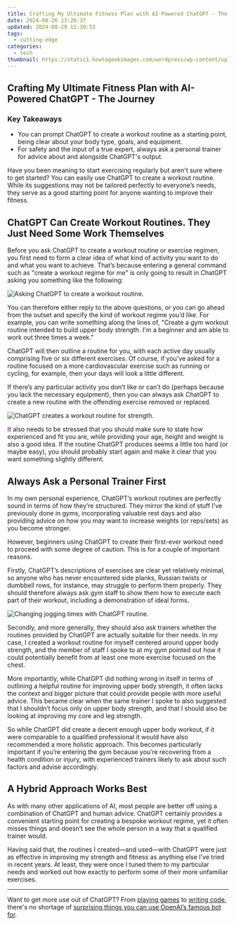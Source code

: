 ```yaml
---
title: Crafting My Ultimate Fitness Plan with AI-Powered ChatGPT - The Journey
date: 2024-08-26 13:26:37
updated: 2024-08-29 11:39:53
tags:
  - cutting-edge
categories:
  - tech
thumbnail: https://static1.howtogeekimages.com/wordpress/wp-content/uploads/2024/04/chatgpt-logo-centered-and-in-the-background-a-laptop-on-the-floor-of-a-gym-and-workout-equipment-around-it.jpg
---
```


## Crafting My Ultimate Fitness Plan with AI-Powered ChatGPT - The Journey

### Key Takeaways

* You can prompt ChatGPT to create a workout routine as a starting point, being clear about your body type, goals, and equipment.
* For safety and the input of a true expert, always ask a personal trainer for advice about and alongside ChatGPT's output.

 Have you been meaning to start exercising regularly but aren't sure where to get started? You can easily use ChatGPT to create a workout routine. While its suggestions may not be tailored perfectly to everyone’s needs, they serve as a good starting point for anyone wanting to improve their fitness.

##  ChatGPT Can Create Workout Routines. They Just Need Some Work Themselves

 Before you ask ChatGPT to create a workout routine or exercise regimen, you first need to form a clear idea of what kind of activity you want to do and what you want to achieve. That’s because entering a general command such as "create a workout regime for me" is only going to result in ChatGPT asking you something like the following:

![Asking ChatGPT to create a workout routine.](https://static1.howtogeekimages.com/wordpress/wp-content/uploads/2024/04/asking-chatgpt-to-create-a-workout-routine.png) 

 You can therefore either reply to the above questions, or you can go ahead from the outset and specify the kind of workout regime you’d like. For example, you can write something along the lines of, "Create a gym workout routine intended to build upper body strength. I'm a beginner and am able to work out three times a week."

 ChatGPT will then outline a routine for you, with each active day usually comprising five or six different exercises. Of course, if you’ve asked for a routine focused on a more cardiovascular exercise such as running or cycling, for example, then your days will look a little different.

 If there’s any particular activity you don’t like or can’t do (perhaps because you lack the necessary equipment), then you can always ask ChatGPT to create a new routine with the offending exercise removed or replaced.

![ChatGPT creates a workout routine for strength.](https://static1.howtogeekimages.com/wordpress/wp-content/uploads/2024/04/chatgpt-creates-a-workout-routine-for-strength.png) 

 It also needs to be stressed that you should make sure to state how experienced and fit you are, while providing your age, height and weight is also a good idea. If the routine ChatGPT produces seems a little too hard (or maybe easy), you should probably start again and make it clear that you want something slightly different.

##  Always Ask a Personal Trainer First

 In my own personal experience, ChatGPT’s workout routines are perfectly sound in terms of how they’re structured. They mirror the kind of stuff I’ve previously done in gyms, incorporating valuable rest days and also providing advice on how you may want to increase weights (or reps/sets) as you become stronger.

 However, beginners using ChatGPT to create their first-ever workout need to proceed with some degree of caution. This is for a couple of important reasons.

 Firstly, ChatGPT’s descriptions of exercises are clear yet relatively minimal, so anyone who has never encountered side planks, Russian twists or dumbbell rows, for instance, may struggle to perform them properly. They should therefore always ask gym staff to show them how to execute each part of their workout, including a demonstration of ideal forms.

![Changing jogging times with ChatGPT routine.](https://static1.howtogeekimages.com/wordpress/wp-content/uploads/2024/04/changing-jogging-times-with-chatgpt-routine.png) 

 Secondly, and more generally, they should also ask trainers whether the routines provided by ChatGPT are actually suitable for their needs. In my case, I created a workout routine for myself centered around upper body strength, and the member of staff I spoke to at my gym pointed out how it could potentially benefit from at least one more exercise focused on the chest.

 More importantly, while ChatGPT did nothing wrong in itself in terms of outlining a helpful routine for improving upper body strength, it often lacks the context and bigger picture that could provide people with more useful advice. This became clear when the same trainer I spoke to also suggested that I shouldn’t focus only on upper body strength, and that I should also be looking at improving my core and leg strength.

 So while ChatGPT did create a decent enough upper body workout, if it were comparable to a qualified professional it would have also recommended a more holistic approach. This becomes particularly important if you’re entering the gym because you’re recovering from a health condition or injury, with experienced trainers likely to ask about such factors and advise accordingly.

##  A Hybrid Approach Works Best

 As with many other applications of AI, most people are better off using a combination of ChatGPT and human advice. ChatGPT certainly provides a convenient starting point for creating a bespoke workout regime, yet it often misses things and doesn’t see the whole person in a way that a qualified trainer would.

 Having said that, the routines I created—and used—with ChatGPT were just as effective in improving my strength and fitness as anything else I’ve tried in recent years. At least, they were once I tuned them to my particular needs and worked out how exactly to perform some of their more unfamiliar exercises.

---

 Want to get more use out of ChatGPT? From [playing games](https://howto.techidaily.com/how-to-fix-part-of-the-touch-screen-not-working-on-infinix-note-30i-drfone-by-drfone-fix-android-problems-fix-android-problems/) to [writing code](https://apple-account.techidaily.com/top-notch-solutions-for-disabled-apple-id-on-apple-iphone-15-making-it-possible-by-drfone-ios/), there's no shortage of [surprising things you can use OpenAI’s famous bot for](https://facebook-clips.techidaily.com/updated-achieve-higher-interactions-mastering-the-art-of-square-videos-for-2024/).

<ins class="adsbygoogle"
     style="display:block"
     data-ad-format="autorelaxed"
     data-ad-client="ca-pub-7571918770474297"
     data-ad-slot="1223367746"></ins>



<ins class="adsbygoogle"
     style="display:block"
     data-ad-client="ca-pub-7571918770474297"
     data-ad-slot="8358498916"
     data-ad-format="auto"
     data-full-width-responsive="true"></ins>
